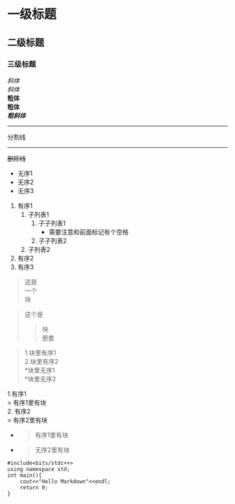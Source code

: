# 一级标题  
## 二级标题
### 三级标题
*斜体*  
_斜体_  
**粗体**  
__粗体__  
***粗斜体***  
***
分割线  
***  
~~删除线~~  
* 无序1  
* 无序2  
* 无序3  
1. 有序1  
    1. 子列表1  
        1. 子子列表1
            * 需要注意和前面标记有个空格
        2. 子子列表2
    2. 子列表2
2. 有序2  
3. 有序3  
> 这是  
> 一个  
> 块  
  
>这个是  
>>块  
>>嵌套

>1.块里有序1  
>2.块里有序2  
>*块里无序1  
>*块里无序2  
  
1.有序1  
    > 有序1里有块  
2. 有序2  
    > 有序2里有块  
* > 有序1里有块  
* > 无序2里有块  
  
```
#include<bits/stdc++>
using namespace std;
int main(){
    cout<<"Hello Markdown"<<endl;
    return 0;
}
```
